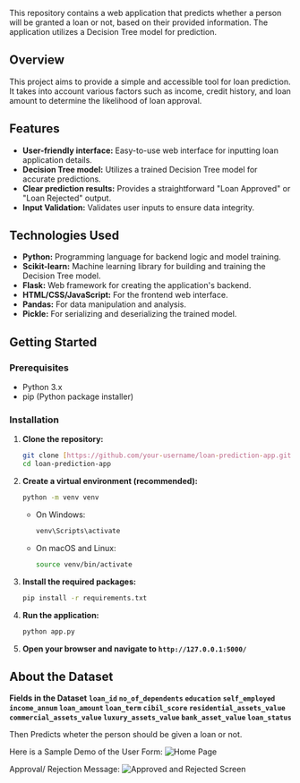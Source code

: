 This repository contains a web application that predicts whether a person will be granted a loan or not, based on their provided information. The application utilizes a Decision Tree model for prediction.

## Overview

This project aims to provide a simple and accessible tool for loan prediction. It takes into account various factors such as income, credit history, and loan amount to determine the likelihood of loan approval.

## Features

* **User-friendly interface:** Easy-to-use web interface for inputting loan application details.
* **Decision Tree model:** Utilizes a trained Decision Tree model for accurate predictions.
* **Clear prediction results:** Provides a straightforward "Loan Approved" or "Loan Rejected" output.
* **Input Validation:** Validates user inputs to ensure data integrity.

## Technologies Used

* **Python:** Programming language for backend logic and model training.
* **Scikit-learn:** Machine learning library for building and training the Decision Tree model.
* **Flask:** Web framework for creating the application's backend.
* **HTML/CSS/JavaScript:** For the frontend web interface.
* **Pandas:** For data manipulation and analysis.
* **Pickle:** For serializing and deserializing the trained model.

## Getting Started

### Prerequisites

* Python 3.x
* pip (Python package installer)

### Installation

1.  **Clone the repository:**

    ```bash
    git clone [https://github.com/your-username/loan-prediction-app.git](https://www.google.com/search?q=https://github.com/your-username/loan-prediction-app.git)
    cd loan-prediction-app
    ```

2.  **Create a virtual environment (recommended):**

    ```bash
    python -m venv venv
    ```

    * On Windows:

        ```bash
        venv\Scripts\activate
        ```

    * On macOS and Linux:

        ```bash
        source venv/bin/activate
        ```

3.  **Install the required packages:**

    ```bash
    pip install -r requirements.txt
    ```

4.  **Run the application:**

    ```bash
    python app.py
    ```

5.  **Open your browser and navigate to `http://127.0.0.1:5000/`**


## About the Dataset
**Fields in the Dataset**
**`loan_id`	`no_of_dependents`	`education`	`self_employed`	`income_annum`	`loan_amount`	`loan_term`	`cibil_score`	`residential_assets_value`	`commercial_assets_value`	`luxury_assets_value`	`bank_asset_value`	`loan_status`**


Then Predicts wheter the person should be given a loan or not. 

Here is a Sample Demo of the User Form:
![Home Page](https://github.com/user-attachments/assets/8d4a7028-12b1-4163-8d3e-fc6a36f7fe11)

Approval/ Rejection Message:
![Approved and Rejected Screen](https://github.com/user-attachments/assets/c16fdf10-04b4-46d7-b90d-3a295761bd90)
